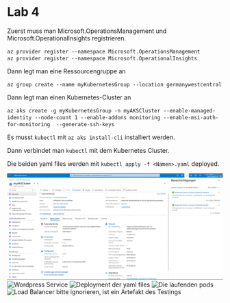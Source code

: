 # Lab 4

Zuerst muss man Microsoft.OperationsManagement und Microsoft.OperationalInsights registrieren.

```
az provider register --namespace Microsoft.OperationsManagement
az provider register --namespace Microsoft.OperationalInsights
```

Dann legt man eine Ressourcengruppe an

```
az group create --name myKubernetesGroup --location germanywestcentral
```

Dann legt man einen Kubernetes-Cluster an

```
az aks create -g myKubernetesGroup -n myAKSCluster --enable-managed-identity --node-count 1 --enable-addons monitoring --enable-msi-auth-for-monitoring  --generate-ssh-keys
```

Es musst `kubectl` mit `az aks install-cli` installiert werden.

Dann verbindet man `kubectl` mit dem Kubernetes Cluster.

Die beiden yaml files werden mit `kubectl apply -f <Namen>.yaml` deployed.

![AKS Cluster im Azure Portal](../Lab4/images/Screenshot%202023-12-20%20105510.png)
![Wordpress Service](/images/Screenshot%202023-12-20%20105525.png)
![Deployment der yaml files](/images/Screenshot%202023-12-20%20105535.png)
![Die laufenden pods](/images/Screenshot%202023-12-20%20105629.png)
![Load Balancer bitte ignorieren, ist ein Artefakt des Testings](/images/Screenshot%202023-12-20%20105709.png)
